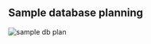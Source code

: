 ## Sample database planning

![sample db plan](https://github.com/webutech/Doctor-Appoinment-Spring-App/blob/master/images/sample_db.png)
